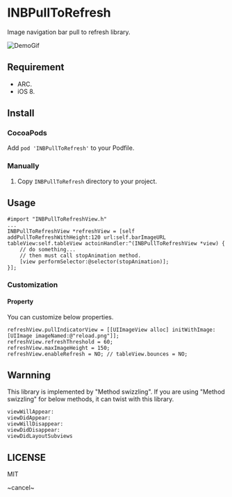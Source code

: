 # INBPullToRefresh


Image navigation bar pull to refresh library.

![DemoGif](http://mud-kage.kakaocdn.net/dn/dyXUDe/btqbX7AD6Mw/KDIbP9DUDVJTbherjWqwEk/o.gif)

## Requirement
- ARC.
- iOS 8.

## Install
### CocoaPods
Add `pod 'INBPullToRefresh'` to your Podfile.

### Manually

1. Copy `INBPullToRefresh` directory to your project.

## Usage

    #import "INBPullToRefreshView.h"
    ...
    INBPullToRefreshView *refreshView = [self addPullToRefreshWithHeight:120 url:self.barImageURL tableView:self.tableView actoinHandler:^(INBPullToRefreshView *view) {
		// do something...
        // then must call stopAnimation method.
    	[view performSelector:@selector(stopAnimation)];
    }];
    
### Customization
#### Property
You can customize below properties.

    refreshView.pullIndicatorView = [[UIImageView alloc] initWithImage:[UIImage imageNamed:@"reload.png"]];
    refreshView.refreshThreshold = 60;
    refreshView.maxImageHeight = 150;
    refreshView.enableRefresh = NO; // tableView.bounces = NO;
    
## Warnning
This library is implemented by "Method swizzling". If you are using "Method swizzling" for below methods, it can twist with this library.

	viewWillAppear: 
    viewDidAppear:
    viewWillDisappear:
    viewDidDisappear:
    viewDidLayoutSubviews

    
## LICENSE
MIT

~cancel~
